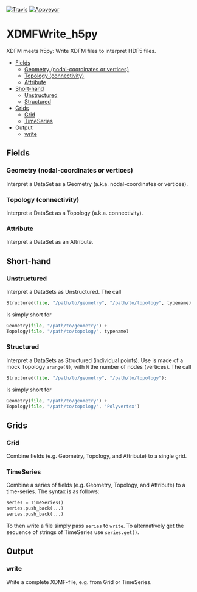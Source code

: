 [![Travis](https://travis-ci.org/tdegeus/XDMFWrite_h5py.svg?branch=master)](https://travis-ci.org/tdegeus/XDMFWrite_h5py)
[![Appveyor](https://ci.appveyor.com/api/projects/status/4jmkq1om9ijs20jf?svg=true)](https://ci.appveyor.com/project/tdegeus/xdmfwrite-h5py)

# XDMFWrite_h5py

XDFM meets h5py: Write XDFM files to interpret HDF5 files.

<!-- MarkdownTOC -->

- [Fields](#fields)
    - [Geometry \(nodal-coordinates or vertices\)](#geometry-nodal-coordinates-or-vertices)
    - [Topology \(connectivity\)](#topology-connectivity)
    - [Attribute](#attribute)
- [Short-hand](#short-hand)
    - [Unstructured](#unstructured)
    - [Structured](#structured)
- [Grids](#grids)
    - [Grid](#grid)
    - [TimeSeries](#timeseries)
- [Output](#output)
    - [write](#write)

<!-- /MarkdownTOC -->

## Fields

### Geometry (nodal-coordinates or vertices)

Interpret a DataSet as a Geometry (a.k.a. nodal-coordinates or vertices).

### Topology (connectivity)

Interpret a DataSet as a Topology (a.k.a. connectivity).

### Attribute 

Interpret a DataSet as an Attribute. 

## Short-hand

### Unstructured

Interpret a DataSets as Unstructured. 
The call

```python
Structured(file, "/path/to/geometry", "/path/to/topology", typename)
```

Is simply short for 

```python
Geometry(file, "/path/to/geometry") +
Topology(file, "/path/to/topology", typename)
```

### Structured

Interpret a DataSets as Structured (individual points). 
Use is made of a mock Topology `arange(N)`, with `N` the number of nodes (vertices).
The call

```python
Structured(file, "/path/to/geometry", "/path/to/topology");
```

Is simply short for 

```python
Geometry(file, "/path/to/geometry") +
Topology(file, "/path/to/topology", 'Polyvertex')
```

## Grids

### Grid

Combine fields (e.g. Geometry, Topology, and Attribute) to a single grid.

### TimeSeries

Combine a series of fields (e.g. Geometry, Topology, and Attribute) to a time-series.
The syntax is as follows:

```python
series = TimeSeries()
series.push_back(...)
series.push_back(...)
```

To then write a file simply pass `series` to `write`. 
To alternatively get the sequence of strings of TimeSeries use `series.get()`.

## Output

### write

Write a complete XDMF-file, e.g. from Grid or TimeSeries.
